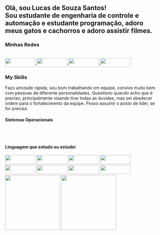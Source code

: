 <h2>Olá, sou Lucas de Souza Santos!<br>Sou estudante de engenharia de controle e automação e estudante programação, adoro meus gatos e cachorros e adoro assistir filmes.</h2>

### Minhas Redes

<div style="display: inline-block"><br>

<a href="https://www.facebook.com/LUCAS210SANTOS/" target="_blank">
<img width="100" height="30" align="center" src="https://img.shields.io/badge/Facebook-1877F2?style=for-the-badge&logo=facebook&logoColor=white">
</a>

<a href="https://www.linkedin.com/in/lucas-santos-613464176/" target="_blanck">
<img width="100" height="30" align="center" src="https://img.shields.io/badge/LinkedIn-0077B5?style=for-the-badge&logo=linkedin&logoColor=white">
</a>

<a href="https://www.instagram.com/lucas.santos22/" target="_blank">
<img width="100" height="30" align="center" src="https://img.shields.io/badge/Instagram-E4405F?style=for-the-badge&logo=instagram&logoColor=white">
</a>

<a href="https://github.com/Lucas20santos">
<img width="100" height="30" align="center" src="https://img.shields.io/badge/GitHub-100000?style=for-the-badge&logo=github&logoColor=white">
</a>

</div>

### My Skills

Faço amizade rápida, sou bom trabalhando em equipe, convivo muito bem com pessoas de diferente personalidades. Questiono quando acho que é preciso, principalmente visando tirar todas as duvidas, mas sei obedecer ordem para o fortalecimento da equipe. Posso assumir o posto de lider, se for preciso.

#### Sistemas Operacionais

<div style="display: inline-block;"><br>

<img src="https://img.shields.io/badge/Windows-0078D6?style=for-the-badge&logo=windows&logoColor=white" alt="">
<img src="https://img.shields.io/badge/Ubuntu-E95420?style=for-the-badge&logo=ubuntu&logoColor=whit" alt="">
<img src="https://img.shields.io/badge/Linux_Mint-87CF3E?style=for-the-badge&logo=linux-mint&logoColor=white" alt="">

</div>

#### Linguagem que estudo ou estudei

<div style="display: inline-block;">

<img width="100" height="30" aling="center" src="https://img.shields.io/badge/Java-ED8B00?style=for-the-badge&logo=java&logoColor=white">
<img width="100" height="30" aling="center" src="https://img.shields.io/badge/JavaScript-323330?style=for-the-badge&logo=javascript&logoColor=F7DF1E">
<img width="100" height="30" aling="center" src="https://img.shields.io/badge/C%23-239120?style=for-the-badge&logo=c-sharp&logoColor=white">
<img width="100" height="30" aling="center" src="https://img.shields.io/badge/TypeScript-007ACC?style=for-the-badge&logo=typescript&logoColor=white">
<img width="100" height="30" aling="center" src="https://img.shields.io/badge/Python-14354C?style=for-the-badge&logo=python&logoColor=white">
<img width="100" height="30" aling="center" src="https://img.shields.io/badge/HTML5-E34F26?style=for-the-badge&logo=html5&logoColor=white" alt="">
<img width="100" height="30" aling="center" src="https://img.shields.io/badge/CSS3-1572B6?style=for-the-badge&logo=css3&logoColor=white" alt="">
<img width="100" height="30" aling="center" src="https://img.shields.io/badge/React-20232A?style=for-the-badge&logo=react&logoColor=61DAFB" alt="">

</div><br>

<div style="justify-content: space-between;">
<img height="180em" src="https://github-readme-stats.vercel.app/api?username=Lucas20santos&show_icons=true&include_all_commits=true&theme=dracula">
<img height="180em" src="https://github-readme-stats.vercel.app/api/top-langs/?username=Lucas20santos&layout=compact&langs_count=7&theme=dracula"/>
</div>

